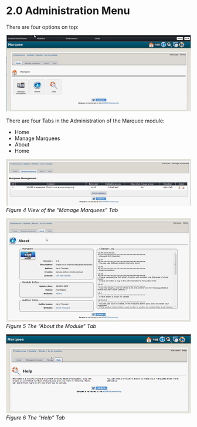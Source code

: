# 2.0 Administration Menu

There are four options on top:

![image007.png](../assets/image007.png)

There are four Tabs in the Administration of the Marquee module: 
-	Home
-	Manage Marquees
-	About 
-	Home


![image013.png](../assets/image013.png)  
_Figure 4 View of the “Manage Marquees” Tab_


 ![image016.jpg](../assets/image016.jpg)  
_Figure 5 The “About the Module” Tab_


 ![image017.png](../assets/image017.png)  
_Figure 6 The “Help” Tab_
